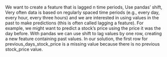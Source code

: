 We want to create a feature that is lagged n time periods, Use pandas’ shift, Very often data is based on regularly spaced time periods (e.g., every day, every hour, every three hours)
and we are interested in using values in the past to make predictions (this is often called lagging a
feature). For example, we might want to predict a stock’s price using the price it was the day before.
With pandas we can use shift to lag values by one row, creating a new feature containing past values.
In our solution, the first row for previous_days_stock_price is a missing value because there is no
previous stock_price value.
